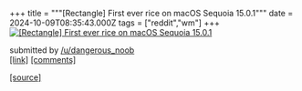 +++
title = """[Rectangle] First ever rice on macOS Sequoia 15.0.1"""
date = 2024-10-09T08:35:43.000Z
tags = ["reddit","wm"]
+++
[![[Rectangle] First ever rice on macOS Sequoia 15.0.1](https://preview.redd.it/vj1z01spzotd1.png?width=640&crop=smart&auto=webp&s=2d5665756ed0ab617222bb922cfd7832e503b11b "[Rectangle] First ever rice on macOS Sequoia 15.0.1")](https://www.reddit.com/r/unixporn/comments/1fzmpyl/rectangle_first_ever_rice_on_macos_sequoia_1501/)

submitted by [/u/dangerous\_noob](https://www.reddit.com/user/dangerous_noob)  
[\[link\]](https://i.redd.it/vj1z01spzotd1.png) [\[comments\]](https://www.reddit.com/r/unixporn/comments/1fzmpyl/rectangle_first_ever_rice_on_macos_sequoia_1501/)

[[source]](https://www.reddit.com/r/unixporn/comments/1fzmpyl/rectangle_first_ever_rice_on_macos_sequoia_1501/)
